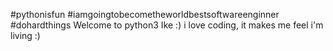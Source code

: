 #pythonisfun
#iamgoingtobecometheworldbestsoftwareenginner
#dohardthings
Welcome to python3 Ike :)
i love coding, it makes me feel i'm living :)
